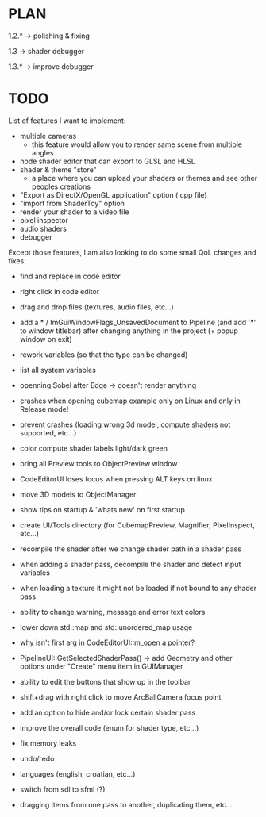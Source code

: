 # PLAN
 1.2.*  -> polishing & fixing

 1.3    -> shader debugger

 1.3.*  -> improve debugger
 
# TODO
List of features I want to implement:
 - multiple cameras
   - this feature would allow you to render same scene from multiple angles
 - node shader editor that can export to GLSL and HLSL
 - shader & theme "store"
   - a place where you can upload your shaders or themes and see other peoples creations
 - "Export as DirectX/OpenGL application" option (.cpp file)
 - "import from ShaderToy" option
 - render your shader to a video file
 - pixel inspector
 - audio shaders
 - debugger

Except those features, I am also looking to do some small QoL changes and fixes:
 - find and replace in code editor
 - right click in code editor
 - drag and drop files (textures, audio files, etc...)
 - add a * / ImGuiWindowFlags_UnsavedDocument to Pipeline (and add '\*' to window titlebar) after changing anything in the project (+ popup window on exit)

 - rework variables (so that the type can be changed)
 - list all system variables
 - openning Sobel after Edge -> doesn't render anything
 - crashes when opening cubemap example only on Linux and only in Release mode!
 - prevent crashes (loading wrong 3d model, compute shaders not supported, etc...)
 - color compute shader labels light/dark green
 - bring all Preview tools to ObjectPreview window
 - CodeEditorUI loses focus when pressing ALT keys on linux
 - move 3D models to ObjectManager
 - show tips on startup & 'whats new' on first startup
 - create UI/Tools directory (for CubemapPreview, Magnifier, PixelInspect, etc...)
 - recompile the shader after we change shader path in a shader pass
 - when adding a shader pass, decompile the shader and detect input variables
 - when loading a texture it might not be loaded if not bound to any shader pass
 - ability to change warning, message and error text colors
 - lower down std::map and std::unordered_map usage
 - why isn't first arg in CodeEditorUI::m_open a pointer?
 - PipelineUI::GetSelectedShaderPass() -> add Geometry and other options under "Create" menu item in GUIManager
 - ability to edit the buttons that show up in the toolbar
 - shift+drag with right click to move ArcBallCamera focus point
 - add an option to hide and/or lock certain shader pass
 - improve the overall code (enum for shader type, etc...)
 - fix memory leaks
 - undo/redo
 - languages (english, croatian, etc...)
 - switch from sdl to sfml (?)
 - dragging items from one pass to another, duplicating them, etc...